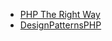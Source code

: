 * [PHP The Right Way](http://laravel-china.github.io/php-the-right-way/)
* [DesignPatternsPHP](http://designpatternsphp.readthedocs.io/en/latest/)